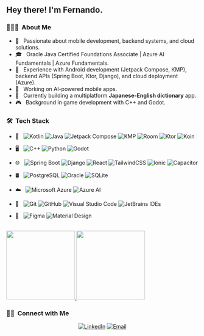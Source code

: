 <h2> Hey there! I'm Fernando.</h2>

<h3> 👨🏻‍💻 &nbsp;About Me </h3>

- 🚀 &nbsp; Passionate about mobile development, backend systems, and cloud solutions.  
- 🎓 &nbsp; Oracle Java Certified Foundations Associate | Azure AI Fundamentals | Azure Fundamentals.  
- 💼 &nbsp; Experience with Android development (Jetpack Compose, KMP), backend APIs (Spring Boot, Ktor, Django), and cloud deployment (Azure).  
- 🤖 &nbsp; Working on AI-powered mobile apps.  
- 📱 &nbsp; Currently building a multiplatform **Japanese-English dictionary** app.  
- 🎮 &nbsp; Background in game development with C++ and Godot.  

<h3> 🛠 &nbsp;Tech Stack</h3>

- 📱 &nbsp;
  ![Kotlin](https://img.shields.io/badge/-Kotlin-0095D5?style=flat-square&logo=kotlin&logoColor=white)
  ![Java](https://img.shields.io/badge/-Java-007396?style=flat-square&logo=java&logoColor=white)
  ![Jetpack Compose](https://img.shields.io/badge/-Jetpack%20Compose-4285F4?style=flat-square&logo=jetpackcompose&logoColor=white)
  ![KMP](https://img.shields.io/badge/-KMP-7F52FF?style=flat-square&logo=kotlin&logoColor=white)
  ![Room](https://img.shields.io/badge/-Room-3DDC84?style=flat-square&logo=android&logoColor=white)
  ![Ktor](https://img.shields.io/badge/-Ktor-E24462?style=flat-square&logo=kotlin&logoColor=white)
  ![Koin](https://img.shields.io/badge/-Koin-3DDC84?style=flat-square&logo=android&logoColor=white)

- 🖥 &nbsp;
  ![C++](https://img.shields.io/badge/-C++-00599C?style=flat-square&logo=c%2B%2B&logoColor=white)
  ![Python](https://img.shields.io/badge/-Python-3776AB?style=flat-square&logo=python&logoColor=white)
  ![Godot](https://img.shields.io/badge/-Godot-478CBF?style=flat-square&logo=godotengine&logoColor=white)

- 🌐 &nbsp;
  ![Spring Boot](https://img.shields.io/badge/-Spring%20Boot-6DB33F?style=flat-square&logo=spring&logoColor=white)
  ![Django](https://img.shields.io/badge/-Django-092E20?style=flat-square&logo=django&logoColor=white)
  ![React](https://img.shields.io/badge/-React-61DAFB?style=flat-square&logo=react&logoColor=black)
  ![TailwindCSS](https://img.shields.io/badge/-TailwindCSS-38B2AC?style=flat-square&logo=tailwind-css&logoColor=white)
  ![Ionic](https://img.shields.io/badge/-Ionic-3880FF?style=flat-square&logo=ionic&logoColor=white)
  ![Capacitor](https://img.shields.io/badge/-Capacitor-119EFF?style=flat-square&logo=capacitor&logoColor=white)

- 🛢 &nbsp;
  ![PostgreSQL](https://img.shields.io/badge/-PostgreSQL-336791?style=flat-square&logo=postgresql&logoColor=white)
  ![Oracle](https://img.shields.io/badge/-Oracle-F80000?style=flat-square&logo=oracle&logoColor=white)
  ![SQLite](https://img.shields.io/badge/-SQLite-003B57?style=flat-square&logo=sqlite&logoColor=white)

- ☁️ &nbsp;
  ![Microsoft Azure](https://img.shields.io/badge/-Microsoft%20Azure-0089D6?style=flat-square&logo=microsoft-azure&logoColor=white)
  ![Azure AI](https://img.shields.io/badge/-Azure%20AI-0078D4?style=flat-square&logo=microsoft-azure&logoColor=white)

- 🔧 &nbsp;
  ![Git](https://img.shields.io/badge/-Git-F05032?style=flat-square&logo=git&logoColor=white)
  ![GitHub](https://img.shields.io/badge/-GitHub-181717?style=flat-square&logo=github)
  ![Visual Studio Code](https://img.shields.io/badge/-VS%20Code-007ACC?style=flat-square&logo=visual-studio-code&logoColor=white)
  ![JetBrains IDEs](https://img.shields.io/badge/-JetBrains%20IDEs-000000?style=flat-square&logo=jetbrains&logoColor=white)

- 🎨 &nbsp;
  ![Figma](https://img.shields.io/badge/-Figma-F24E1E?style=flat-square&logo=figma&logoColor=white)
  ![Material Design](https://img.shields.io/badge/-Material%20Design-757575?style=flat-square&logo=material-design&logoColor=white)

<br/>

<a href="https://github.com/greattusk">
  <img height="180em" src="https://mystats-ivory.vercel.app/api?username=greattusk&theme=buefy&show_icons=true" />
  <img height="180em" src="https://mystats-ivory.vercel.app/api/top-langs/?username=greattusk&theme=buefy&layout=compact&langs_count=8" />
</a>

<br/>

<h3> 🤝🏻 &nbsp;Connect with Me </h3>

<p align="center">
<a href="https://www.linkedin.com/in/fernando-nicolas-belmar-bravo/"><img alt="LinkedIn" src="https://img.shields.io/badge/LinkedIn-fernando-blue?style=flat-square&logo=linkedin"></a>
<a href="mailto:syedammarilyas@hotmail.com"><img alt="Email" src="https://img.shields.io/badge/Email-fern.belmar@duocuc.cl-blue?style=flat-square&logo=gmail"></a>
</p>

